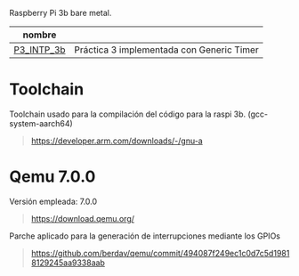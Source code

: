 Raspberry Pi 3b bare metal.

|nombre          |                                                           |
|----------------|-----------------------------------------------------------|
|[P3_INTP_3b](https://github.com/junouyangf/qemu-int/tree/main/P3_INTP_3b)|Práctica 3 implementada con Generic Timer|

# Toolchain
Toolchain usado para la compilación del código para la raspi 3b. (gcc-system-aarch64)
>https://developer.arm.com/downloads/-/gnu-a

# Qemu 7.0.0
Versión empleada: 7.0.0
>https://download.qemu.org/

Parche aplicado para la generación de interrupciones mediante los GPIOs
>https://github.com/berdav/qemu/commit/494087f249ec1c0d7c5d19818129245aa9338aab

